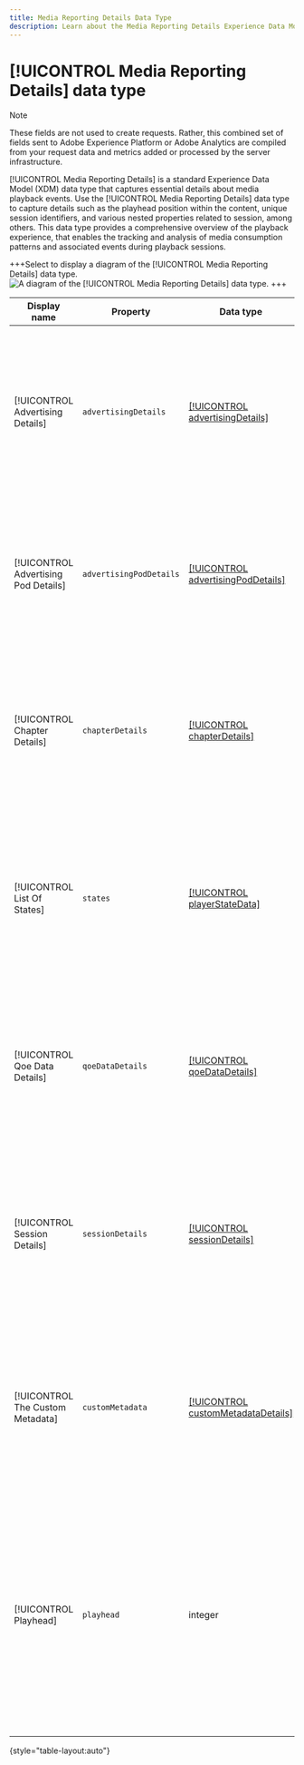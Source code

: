 ```yaml
---
title: Media Reporting Details Data Type
description: Learn about the Media Reporting Details Experience Data Model (XDM) data type.
---
```

# [!UICONTROL Media Reporting Details] data type 

>[!NOTE]
>
>These fields are not used to create requests. Rather, this combined set of fields sent to Adobe Experience Platform or Adobe Analytics are compiled from your request data and metrics added or processed by the server infrastructure.

[!UICONTROL Media Reporting Details] is a standard Experience Data Model (XDM) data type that captures essential details about media playback events. Use the [!UICONTROL Media Reporting Details] data type to capture details such as the playhead position within the content, unique session identifiers, and various nested properties related to session, among others. This data type provides a comprehensive overview of the playback experience, that enables the tracking and analysis of media consumption patterns and associated events during playback sessions.

<!-- What did you mean by #2.a.3 "provide the correct screenshot with the Media Reporting details fields: adStart example" -->

+++Select to display a diagram of the [!UICONTROL Media Reporting Details] data type.
![A diagram of the [!UICONTROL Media Reporting Details] data type.](../images/data-types/media-reporting-details-reporting.png)
+++

| Display name          | Property        | Data type | Description |
| --------------------- | --------------- | --------- | ----------- |
| [!UICONTROL Advertising Details]  | `advertisingDetails` |  [[!UICONTROL advertisingDetails]](./advertising-details-reporting.md) |  Advertising Details refer to specific information related to advertising activities during the experience event. This includes ad metadata, targeting specifics, and performance metrics. |
| [!UICONTROL Advertising Pod Details]  | `advertisingPodDetails` | [[!UICONTROL advertisingPodDetails]](./advertising-pod-details-reporting.md)  |  Advertising Pod Details contain information concerning ad pods within the experience event. It provides insights into ad sequence, content, and engagement metrics. |
| [!UICONTROL Chapter Details]  | `chapterDetails` |  [[!UICONTROL chapterDetails]](./chapter-details-reporting.md) |  Chapter Details captures data related to the chapters or segmented portions of the content. It provides information about chapter markers, timelines, and associated metadata. |
| [!UICONTROL List Of States] | `states` | [[!UICONTROL playerStateData]](./player-state-data-reporting.md) |  The States property is an array that captures various states throughout the experience event. This property provides sequential data on playback, user actions, or content changes. |
| [!UICONTROL Qoe Data Details] | `qoeDataDetails` | [[!UICONTROL qoeDataDetails]](./qoe-data-details-reporting.md) |  QoE (Quality of Experience) Data Details capture performance-related metrics and user experience data. It provides insights into quality, responsiveness, and user interactions. |
| [!UICONTROL Session Details]  | `sessionDetails` | [[!UICONTROL sessionDetails]](./session-details-reporting.md)  |  Session Details encompass comprehensive information associated with the experience event, offering insights into user interactions, duration, and contextual data pertinent to the playback session. |
| [!UICONTROL The Custom Metadata]  | `customMetadata` | [[!UICONTROL customMetadataDetails]](./custom-metadata-details-reporting.md) |  Custom Metadata contains user-defined or additional metadata associated with the experience event. This metadata allows for personalized or specific data to be included in the event context. |
| [!UICONTROL Playhead] | `playhead` |  integer |  The Playhead represents the current playback position within the media content. For live content, it indicates the current second of the day (0 <= playhead < 86400). For recorded content, it reflects the current second of the content's duration (0 <= playhead < content length).  |

{style="table-layout:auto"}
